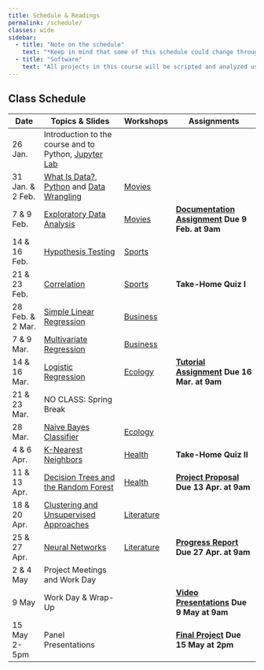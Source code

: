 ```yaml
---
title: Schedule & Readings
permalink: /schedule/
classes: wide
sidebar:
  - title: "Note on the schedule"
    text: "*Keep in mind that some of this schedule could change throughout the semester. However, if anything changes I'll update this page, and I'll be sure to give you plenty of advance notice.*"
  - title: "Software"
    text: "All projects in this course will be scripted and analyzed using Python, an open source programming language and environment. Specifically, we will be using Jupyter Lab as our programming environment. **No previous experience with Python, statistical software packages, or computer programming is required.**"
---
```


## Class Schedule

Date|Topics & Slides|Workshops|Assignments
--|---|---|---
26 Jan.|Introduction to the course and to Python, [Jupyter Lab](/CIS241/jupyter)|
31 Jan. & 2 Feb.|[What Is Data?](/CIS241/slides/whatisdata), [Python](/CIS241/slides/pythonbasics) and [Data Wrangling](/CIS241/slides/wrangling)|[Movies](/CIS241/workshops/movie-dialogue-1)|
7 & 9 Feb.|[Exploratory Data Analysis](/CIS241/slides/eda)|[Movies](/CIS241/workshops/movie-dialogue-2)|**[Documentation Assignment](/CIS241/assignments/documentation) Due 9 Feb. at 9am**
14 & 16 Feb.|[Hypothesis Testing](/CIS241/slides/hypothesis)|[Sports](/CIS241/workshops/sports-1)|
21 & 23 Feb.|[Correlation](/CIS241/slides/correlation)|[Sports](/CIS241/workshops/sports-2)|**Take-Home Quiz I**
28 Feb. & 2 Mar.|[Simple Linear Regression](/CIS241/slides/regression)|[Business](/CIS241/workshops/business-1)|
7 & 9 Mar.|[Multivariate Regression](/CIS241/slides/multiple)|[Business](/CIS241/workshops/business-2)
14 & 16 Mar.|[Logistic Regression](/CIS241/slides/logit)|[Ecology](/CIS241/workshops/ecology-1)|**[Tutorial Assignment](/CIS241/assignments/tutorial/) Due 16 Mar. at 9am**
21 & 23 Mar.|NO CLASS: Spring Break
28 Mar.|[Naive Bayes Classifier](/CIS241/slides/naivebayes)|[Ecology](/CIS241/workshops/ecology-2)|
4 & 6 Apr.|[K-Nearest Neighbors](/CIS241/slides/knn)|[Health](/CIS241/workshops/health-1)|**Take-Home Quiz II**
11 & 13 Apr.|[Decision Trees and the Random Forest](/CIS241/slides/randomforest)|[Health](/CIS241/workshops/health-2)|**[Project Proposal](/CIS241/assignments/project-proposal/) Due 13 Apr. at 9am**
18 & 20 Apr.|[Clustering and Unsupervised Approaches](/CIS241/slides/clustering)|[Literature](/CIS241/workshops/lit-1)|
25 & 27 Apr.|[Neural Networks](/CIS241/slides/neuralnetworks)|[Literature](/CIS241/workshops/lit-2)|**[Progress Report](/CIS241/assignments/progress-report) Due 27 Apr. at 9am**
2 & 4 May|Project Meetings and Work Day||
9 May|Work Day & Wrap-Up||**[Video Presentations](/CIS241/assignments/presentation/) Due 9 May at 9am**
15 May 2-5pm|Panel Presentations||**[Final Project](/CIS241/assignments/final-report) Due 15 May at 2pm**
